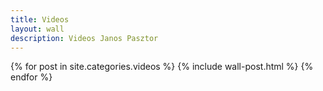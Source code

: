 ```yaml
---
title: Videos
layout: wall
description: Videos Janos Pasztor
---
```


<div class="wall">
<div class="wall__postlist">
{% for post in site.categories.videos %}
{% include wall-post.html %}
{% endfor %}
</div>
</div>
